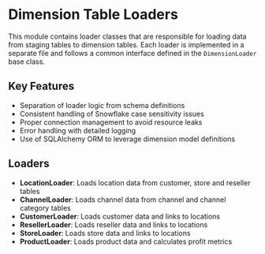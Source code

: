 # Dimension Table Loaders

This module contains loader classes that are responsible for loading data from staging tables to dimension tables.
Each loader is implemented in a separate file and follows a common interface defined in the `DimensionLoader` base class.

## Key Features

- Separation of loader logic from schema definitions
- Consistent handling of Snowflake case sensitivity issues
- Proper connection management to avoid resource leaks
- Error handling with detailed logging
- Use of SQLAlchemy ORM to leverage dimension model definitions

## Loaders

- **LocationLoader**: Loads location data from customer, store and reseller tables
- **ChannelLoader**: Loads channel data from channel and channel category tables
- **CustomerLoader**: Loads customer data and links to locations
- **ResellerLoader**: Loads reseller data and links to locations
- **StoreLoader**: Loads store data and links to locations
- **ProductLoader**: Loads product data and calculates profit metrics 
